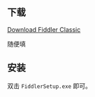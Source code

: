## 下载
[Download Fiddler Classic](https://www.telerik.com/download/fiddler)

随便填


## 安装
双击 `FiddlerSetup.exe` 即可。
